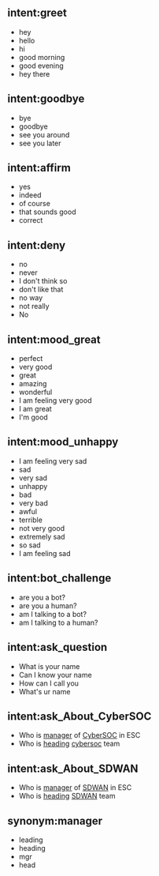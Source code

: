 ## intent:greet
- hey
- hello
- hi
- good morning
- good evening
- hey there

## intent:goodbye
- bye
- goodbye
- see you around
- see you later

## intent:affirm
- yes
- indeed
- of course
- that sounds good
- correct

## intent:deny
- no
- never
- I don't think so
- don't like that
- no way
- not really
- No

## intent:mood_great
- perfect
- very good
- great
- amazing
- wonderful
- I am feeling very good
- I am great
- I'm good

## intent:mood_unhappy
- I am feeling very sad
- sad
- very sad
- unhappy
- bad
- very bad
- awful
- terrible
- not very good
- extremely sad
- so sad
- I am feeling sad

## intent:bot_challenge
- are you a bot?
- are you a human?
- am I talking to a bot?
- am I talking to a human?

## intent:ask_question
- What is your name
- Can I know your name
- How can I call you
- What's ur name


## intent:ask_About_CyberSOC
- Who is [manager](position) of [CyberSOC](domain) in ESC
- Who is [heading]("entity":"position","value":"manager") [cybersoc](domain) team

## intent:ask_About_SDWAN
- Who is [manager](position) of [SDWAN](domain) in ESC
- Who is [heading]("entity":"position","value":"manager") [SDWAN](domain) team

## synonym:manager
- leading
- heading
- mgr
- head
